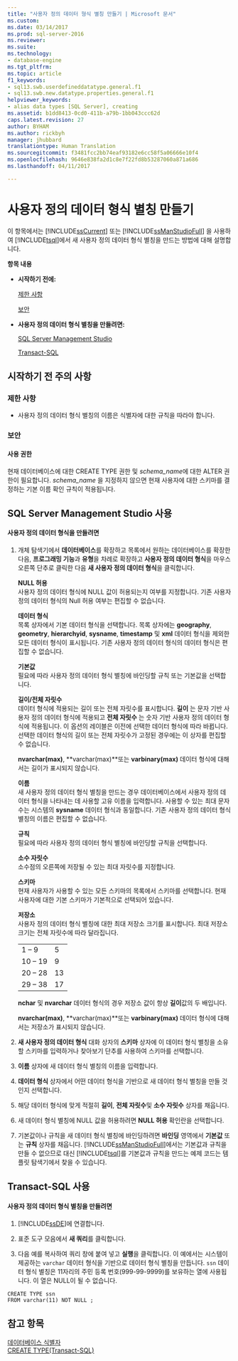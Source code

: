 ```yaml
---
title: "사용자 정의 데이터 형식 별칭 만들기 | Microsoft 문서"
ms.custom: 
ms.date: 03/14/2017
ms.prod: sql-server-2016
ms.reviewer: 
ms.suite: 
ms.technology:
- database-engine
ms.tgt_pltfrm: 
ms.topic: article
f1_keywords:
- sql13.swb.userdefineddatatype.general.f1
- sql13.swb.new.datatype.properties.general.f1
helpviewer_keywords:
- alias data types [SQL Server], creating
ms.assetid: b1dd8413-0cd0-411b-a79b-1bb043ccc62d
caps.latest.revision: 27
author: BYHAM
ms.author: rickbyh
manager: jhubbard
translationtype: Human Translation
ms.sourcegitcommit: f3481fcc2bb74eaf93182e6cc58f5a06666e10f4
ms.openlocfilehash: 9646e838fa2d1c8e7f22fd8b53287060a871a686
ms.lasthandoff: 04/11/2017

---
```

# <a name="create-a-user-defined-data-type-alias"></a>사용자 정의 데이터 형식 별칭 만들기
  이 항목에서는 [!INCLUDE[ssCurrent](../../includes/sscurrent-md.md)] 또는 [!INCLUDE[ssManStudioFull](../../includes/ssmanstudiofull-md.md)] 을 사용하여 [!INCLUDE[tsql](../../includes/tsql-md.md)]에서 새 사용자 정의 데이터 형식 별칭을 만드는 방법에 대해 설명합니다.  
  
 **항목 내용**  
  
-   **시작하기 전에:**  
  
     [제한 사항](#Restrictions)  
  
     [보안](#Security)  
  
-   **사용자 정의 데이터 형식 별칭을 만들려면:**  
  
     [SQL Server Management Studio](#SSMSProcedure)  
  
     [Transact-SQL](#TsqlProcedure)  
  
##  <a name="BeforeYouBegin"></a> 시작하기 전 주의 사항  
  
###  <a name="Restrictions"></a> 제한 사항  
  
-   사용자 정의 데이터 형식 별칭의 이름은 식별자에 대한 규칙을 따라야 합니다.  
  
###  <a name="Security"></a> 보안  
  
####  <a name="Permissions"></a> 사용 권한  
 현재 데이터베이스에 대한 CREATE TYPE 권한 및 *schema_name*에 대한 ALTER 권한이 필요합니다. *schema_name* 을 지정하지 않으면 현재 사용자에 대한 스키마를 결정하는 기본 이름 확인 규칙이 적용됩니다.  
  
##  <a name="SSMSProcedure"></a> SQL Server Management Studio 사용  
  
#### <a name="to-create-a-user-defined-data-type"></a>사용자 정의 데이터 형식을 만들려면  
  
1.  개체 탐색기에서 **데이터베이스**를 확장하고 목록에서 원하는 데이터베이스를 확장한 다음, **프로그래밍 기능**과 **유형**을 차례로 확장하고 **사용자 정의 데이터 형식**을 마우스 오른쪽 단추로 클릭한 다음 **새 사용자 정의 데이터 형식**을 클릭합니다.  
  
     **NULL 허용**  
     사용자 정의 데이터 형식에 NULL 값이 허용되는지 여부를 지정합니다. 기존 사용자 정의 데이터 형식의 Null 허용 여부는 편집할 수 없습니다.  
  
     **데이터 형식**  
     목록 상자에서 기본 데이터 형식을 선택합니다. 목록 상자에는 **geography**, **geometry**, **hierarchyid**, **sysname**, **timestamp** 및 **xml** 데이터 형식을 제외한 모든 데이터 형식이 표시됩니다. 기존 사용자 정의 데이터 형식의 데이터 형식은 편집할 수 없습니다.  
  
     **기본값**  
     필요에 따라 사용자 정의 데이터 형식 별칭에 바인딩할 규칙 또는 기본값을 선택합니다.  
  
     **길이/전체 자릿수**  
     데이터 형식에 적용되는 길이 또는 전체 자릿수를 표시합니다. **길이** 는 문자 기반 사용자 정의 데이터 형식에 적용되고 **전체 자릿수** 는 숫자 기반 사용자 정의 데이터 형식에 적용됩니다. 이 옵션의 레이블은 이전에 선택한 데이터 형식에 따라 바뀝니다. 선택한 데이터 형식의 길이 또는 전체 자릿수가 고정된 경우에는 이 상자를 편집할 수 없습니다.  
  
     **nvarchar(max)**, **varchar(max)**또는 **varbinary(max)** 데이터 형식에 대해서는 길이가 표시되지 않습니다.  
  
     **이름**  
     새 사용자 정의 데이터 형식 별칭을 만드는 경우 데이터베이스에서 사용자 정의 데이터 형식을 나타내는 데 사용할 고유 이름을 입력합니다. 사용할 수 있는 최대 문자 수는 시스템의 **sysname** 데이터 형식과 동일합니다. 기존 사용자 정의 데이터 형식 별칭의 이름은 편집할 수 없습니다.  
  
     **규칙**  
     필요에 따라 사용자 정의 데이터 형식 별칭에 바인딩할 규칙을 선택합니다.  
  
     **소수 자릿수**  
     소수점의 오른쪽에 저장될 수 있는 최대 자릿수를 지정합니다.  
  
     **스키마**  
     현재 사용자가 사용할 수 있는 모든 스키마의 목록에서 스키마를 선택합니다. 현재 사용자에 대한 기본 스키마가 기본적으로 선택되어 있습니다.  
  
     **저장소**  
     사용자 정의 데이터 형식 별칭에 대한 최대 저장소 크기를 표시합니다. 최대 저장소 크기는 전체 자릿수에 따라 달라집니다.  
  
    |||  
    |-|-|  
    |1 – 9|5|  
    |10 – 19|9|  
    |20 – 28|13|  
    |29 – 38|17|  
  
     **nchar** 및 **nvarchar** 데이터 형식의 경우 저장소 값이 항상 **길이**값의 두 배입니다.  
  
     **nvarchar(max)**, **varchar(max)**또는 **varbinary(max)** 데이터 형식에 대해서는 저장소가 표시되지 않습니다.  
  
2.  **새 사용자 정의 데이터 형식** 대화 상자의 **스키마** 상자에 이 데이터 형식 별칭을 소유할 스키마를 입력하거나 찾아보기 단추를 사용하여 스키마를 선택합니다.  
  
3.  **이름** 상자에 새 데이터 형식 별칭의 이름을 입력합니다.  
  
4.  **데이터 형식** 상자에서 어떤 데이터 형식을 기반으로 새 데이터 형식 별칭을 만들 것인지 선택합니다.  
  
5.  해당 데이터 형식에 맞게 적절히 **길이**, **전체 자릿수**및 **소수 자릿수** 상자를 채웁니다.  
  
6.  새 데이터 형식 별칭에 NULL 값을 허용하려면 **NULL 허용** 확인란을 선택합니다.  
  
7.  기본값이나 규칙을 새 데이터 형식 별칭에 바인딩하려면 **바인딩** 영역에서 **기본값** 또는 **규칙** 상자를 채웁니다. [!INCLUDE[ssManStudioFull](../../includes/ssmanstudiofull-md.md)]에서는 기본값과 규칙을 만들 수 없으므로 대신 [!INCLUDE[tsql](../../includes/tsql-md.md)]를 기본값과 규칙을 만드는 예제 코드는 템플릿 탐색기에서 찾을 수 있습니다.  
  
##  <a name="TsqlProcedure"></a> Transact-SQL 사용  
  
#### <a name="to-create-a-user-defined-data-type-alias"></a>사용자 정의 데이터 형식 별칭을 만들려면  
  
1.  [!INCLUDE[ssDE](../../includes/ssde-md.md)]에 연결합니다.  
  
2.  표준 도구 모음에서 **새 쿼리**를 클릭합니다.  
  
3.  다음 예를 복사하여 쿼리 창에 붙여 넣고 **실행**을 클릭합니다. 이 예에서는 시스템이 제공하는 `varchar` 데이터 형식을 기반으로 데이터 형식 별칭을 만듭니다. `ssn` 데이터 형식 별칭은 11자리의 주민 등록 번호(999-99-9999)를 보유하는 열에 사용됩니다. 이 열은 NULL이 될 수 없습니다.  
  
```tsql  
CREATE TYPE ssn  
FROM varchar(11) NOT NULL ;  
```  
  
## <a name="see-also"></a>참고 항목  
 [데이터베이스 식별자](../../relational-databases/databases/database-identifiers.md)   
 [CREATE TYPE&#40;Transact-SQL&#41;](../../t-sql/statements/create-type-transact-sql.md)  
  
  
